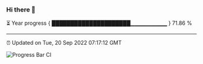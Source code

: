 ### Hi there 👋

⏳ Year progress { █████████████████████▁▁▁▁▁▁▁▁▁ } 71.86 %

---

⏰ Updated on Tue, 20 Sep 2022 07:17:12 GMT

![Progress Bar CI](https://github.com/liununu/liununu/workflows/Progress%20Bar%20CI/badge.svg)
